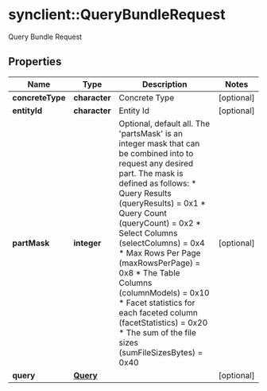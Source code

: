 # synclient::QueryBundleRequest

Query Bundle Request
## Properties
Name | Type | Description | Notes
------------ | ------------- | ------------- | -------------
**concreteType** | **character** | Concrete Type | [optional] 
**entityId** | **character** | Entity Id | [optional] 
**partMask** | **integer** | Optional, default all. The &#39;partsMask&#39; is an integer mask that can be combined into to request any desired part. The mask is defined as follows: * Query Results (queryResults) &#x3D; 0x1 * Query Count (queryCount) &#x3D; 0x2 * Select Columns (selectColumns) &#x3D; 0x4 * Max Rows Per Page (maxRowsPerPage) &#x3D; 0x8 * The Table Columns (columnModels) &#x3D; 0x10 * Facet statistics for each faceted column (facetStatistics) &#x3D; 0x20 * The sum of the file sizes (sumFileSizesBytes) &#x3D; 0x40  | [optional] 
**query** | [**Query**](Query.md) |  | [optional] 



